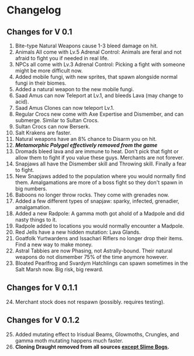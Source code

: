 # Changelog
## Changes for V 0.1

  1. Bite-type Natural Weapons cause 1-3 bleed damage on hit.
  2. Animals All come with Lv.5 Adrenal Control: Animals are feral and not afraid to fight you if needed in real life.
  3. NPCs all come with Lv.3 Adrenal Control: Picking a fight with someone might be more difficult now.
  4. Added mobile fungi, with new sprites, that spawn alongside normal fungi in their biomes.
  5. Added a natural weapon to the new mobile fungi.
  6. Saad Amus can now Teleport at Lv.1, and bleeds Lava (may change to acid).
  7. Saad Amus Clones can now teleport Lv.1.
  8. Regular Crocs new come with Axe Expertise and Dismember, and can submerge. Similar to Sultan Crocs.
  9. Sultan Crocs can now Berserk.
  10. Salt Krakens are faster.
  11. Natural weapons have an 8% chance to Disarm you on hit.
  12. ***Metamorphic Polygel effectively removed from the game***
  13. Dromads bleed lava and are immune to heat. Don't pick that fight or allow them to fight if you value these guys. Merchants are not forever.
  14. Snapjaws all have the Dismember skill and Throwing skill. Finally a fear to fight.
  15. New Snapjaws added to the population where you would normally find them. Amalgamations are more of a boss fight so they don't spawn in big numbers.
  16. Baboons no longer throw rocks. They come with grenades now.
  17. Added a few different types of snapjaw: sparky, infected, grenadier, amalgamation.
  18. Added a new Radpole: A gamma moth got ahold of a Madpole and did nasty things to it.
  19. Radpole added to locations you would normally encounter a Madpole.
  20. Red Jells have a new hidden mutation: Lava Glands.
  21. Goatfolk Yurtwardens and Issachari Riflers no longer drop their items. Find a new way to make money.
  22. Astral Tabbies are now Phasing, not Astrally-bound. Their natural weapons do not dismember 75% of the time anymore however.
  23. Bloated Pearlfrog and Svardym Hatchlings can spawn sometimes in the Salt Marsh now. Big risk, big reward.

## Changes for V 0.1.1

  24. Merchant stock does not respawn (possibly. requires testing).

## Changes for V 0.1.2

  25. Added mutating effect to Irisdual Beams, Glowmoths, Crungles, and gamma moth mutating happens much faster.
  26. **Cloning Draught removed from all sources <ins>except Slime Bogs</ins>.**
